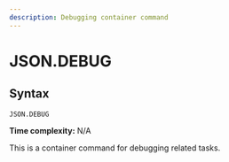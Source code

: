 ```yaml
---
description: Debugging container command
---
```


# JSON.DEBUG

## Syntax

    JSON.DEBUG 

**Time complexity:** N/A

This is a container command for debugging related tasks.
